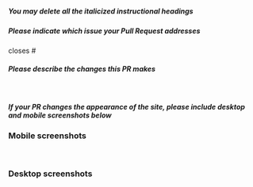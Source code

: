 ##### _You may delete all the italicized instructional headings_
##### _Please indicate which issue your Pull Request addresses_
closes #

##### _Please describe the changes this PR makes_
<br>

##### _If your PR changes the appearance of the site, please include desktop and mobile screenshots below_
### Mobile screenshots
<br>

### Desktop screenshots